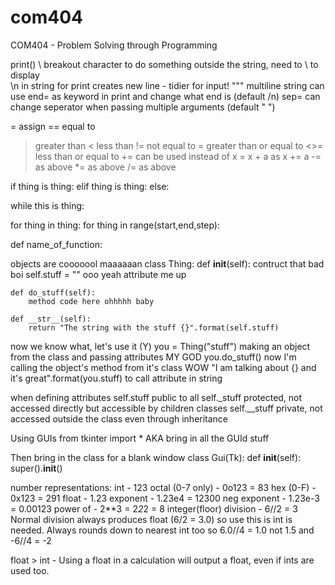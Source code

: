 # com404
COM404 - Problem Solving through Programming

print()
\ breakout character to do something outside the string, need to \\ to display \
\n in string for print creates new line - tidier for input!
""" multiline string
can use end= as keyword in print and change what end is (default /n)
sep= can change seperator when passing multiple arguments (default " ")

= assign
== equal to
> greater than
< less than
!= not equal to
>= greater than or equal to
<>= less than or equal to
+= can be used instead of x = x + a as x += a
-= as above
*= as above
/= as above

if thing is thing:
elif thing is thing:
else:

while this is thing:

for thing in thing:
for thing in range(start,end,step):

def name_of_function:

objects are cooooool maaaaaan
class Thing:
    def __init__(self):             contruct that bad boi
        self.stuff = ""             ooo yeah attribute me up

    def do_stuff(self):
        method code here ohhhhh baby

    def __str__(self):
        return "The string with the stuff {}".format(self.stuff)

now we know what, let's use it (Y)
you = Thing("stuff")                making an object from the class and passing attributes MY GOD
you.do_stuff()                      now I'm calling the object's method from it's class WOW
"I am talking about {} and it's great".format(you.stuff) to call attribute in string

when defining attributes
self.stuff      public to all
self._stuff     protected, not accessed directly but accessible by children classes
self.__stuff    private, not accessed outside the class even through inheritance

Using GUIs
from tkinter import *       AKA bring in all the GUId stuff

Then bring in the class for a blank window
class Gui(Tk):
    def __init__(self):
        super().__init__()

number representations:
int - 123
octal (0-7 only) - 0o123 = 83
hex (0-F) - 0x123 = 291
float - 1.23
exponent - 1.23e4 = 12300
neg exponent - 1.23e-3 = 0.00123
power of - 2**3 = 2*2*2 = 8
integer(floor) division - 6//2 = 3     Normal division always produces float (6/2 = 3.0) so use this is int is needed. Always rounds down to nearest int too so 6.0//4 = 1.0 not 1.5 and -6//4 = -2

float > int - Using a float in a calculation will output a float, even if ints are used too. 